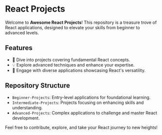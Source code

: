 # React Projects

Welcome to **Awesome React Projects**! This repository is a treasure trove of React applications, designed to elevate your skills from beginner to advanced levels.

## Features
- 🚀 Dive into projects covering fundamental React concepts.
- 💡 Explore advanced techniques and enhance your expertise.
- 🌟 Engage with diverse applications showcasing React's versatility.

## Repository Structure
- `Beginner-Projects`: Entry-level applications for foundational learning.
- `Intermediate-Projects`: Projects focusing on enhancing skills and understanding.
- `Advanced-Projects`: Complex applications to challenge and master React development.

Feel free to contribute, explore, and take your React journey to new heights!
